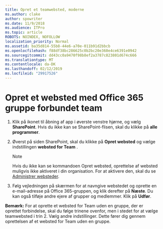 ```yaml
---
title: Opret et teamwebsted, moderne
ms.author: clake
author: spowriter
ms.date: 11/9/2018
ms.audience: ITPro
ms.topic: article
ROBOTS: NOINDEX, NOFOLLOW
localization_priority: Normal
ms.assetid: ba35d814-55b8-44e6-a70e-011b91d2bbcb
ms.openlocfilehash: f88df38bc286625c0b2bc20e360e4ce6391e0942
ms.sourcegitcommit: dd43cc0a9470f98b8ef2a3787c823801d674c666
ms.translationtype: MT
ms.contentlocale: da-DK
ms.lasthandoff: 02/12/2019
ms.locfileid: "29917526"
---
```

# <a name="create-an-office-365-group-connected-team-site"></a>Opret et websted med Office 365 gruppe forbundet team

1. Klik på ikonet til åbning af app i øverste venstre hjørne, og vælg **SharePoint**. Hvis du ikke kan se SharePoint-flisen, skal du klikke på **alle programmer**.
    
2. Øverst på siden SharePoint, skal du klikke på **Opret websted** og vælge indstillingen **websted for Team** . 
    
    > [!NOTE]
    > Hvis du ikke kan se kommandoen Opret websted, oprettelse af websted muligvis ikke aktiveret i din organisation. For at aktivere den, skal du se [Administrer websteder](https://go.microsoft.com/fwlink/?linkid=2009644). 
  
3. Følg vejledningen på skærmen for at navngive webstedet og oprette en e-mail-adresse på Office 365-gruppen, og klik derefter på **Næste**. Du kan også tilføje andre ejere af grupper og medlemmer. Klik på **Udfør**.
  
 **Bemærk:** For at oprette et websted for Team uden en gruppe, der er oprettet forbindelse, skal du følge trinene ovenfor, men i stedet for at vælge teamwebsted i trin 2. Vælg andre indstillinger. Dette fører dig gennem oprettelsen af et websted for Team uden en gruppe. 
    

